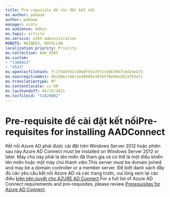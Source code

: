```yaml
---
title: Pre-requisite để cài đặt kết nối
ms.author: pebaum
author: pebaum
manager: scotv
ms.audience: Admin
ms.topic: article
ms.service: o365-administration
ROBOTS: NOINDEX, NOFOLLOW
localization_priority: Priority
ms.collection: Adm_O365
ms.custom:
- "1300023"
- "4533"
ms.openlocfilehash: fc17da9781c4960f91e76f2c60b7067cdd24e473
ms.sourcegitcommit: 8bc60ec34bc1e40685e3976576e04a2623f63a7c
ms.translationtype: MT
ms.contentlocale: vi-VN
ms.lasthandoff: 04/15/2021
ms.locfileid: "51829002"
---
```

# <a name="pre-requisites-for-installing-aadconnect"></a><span data-ttu-id="2139a-102">Pre-requisite để cài đặt kết nối</span><span class="sxs-lookup"><span data-stu-id="2139a-102">Pre-requisites for installing AADConnect</span></span>

<span data-ttu-id="2139a-103">Kết nối Azure AD phải được cài đặt trên Windows Server 2012 hoặc phiên sau này.</span><span class="sxs-lookup"><span data-stu-id="2139a-103">Azure AD Connect must be installed on Windows Server 2012 or later.</span></span> <span data-ttu-id="2139a-104">Máy chủ này phải là tên miền đã tham gia và có thể là một điều khiển tên miền hoặc một máy chủ thành viên.</span><span class="sxs-lookup"><span data-stu-id="2139a-104">This server must be domain joined and may be a domain controller or a member server.</span></span>  <span data-ttu-id="2139a-105">Để biết danh sách đầy đủ các yêu cầu kết nối Azure AD và các trang trước, vui lòng xem lại các điều [kiện tiên quyết cho AZURE AD Connect](https://docs.microsoft.com/azure/active-directory/hybrid/how-to-connect-install-prerequisites).</span><span class="sxs-lookup"><span data-stu-id="2139a-105">For a full list of Azure AD Connect requirements and pre-requisites, please review [Prerequisites for Azure AD Connect](https://docs.microsoft.com/azure/active-directory/hybrid/how-to-connect-install-prerequisites).</span></span>
